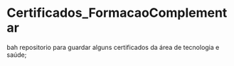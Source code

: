 # Certificados_FormacaoComplementar
bah repositorio para guardar alguns certificados da área de tecnologia e saúde;
